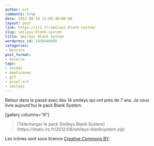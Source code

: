 ```yaml
---
author: art
comments: true
date: 2012-08-10 12:09:40+00:00
layout: post
link: https://irz.fr/smileys-blank-system/
slug: smileys-blank-system
title: Smileys Blank System
wordpress_id: 1438448495
categories:
- Dessins
post_format:
- Galerie
tags:
- animés
- émoticones
- gif
- pixel-art
- smileys
---
```


Retour dans le passé avec des 14 smileys qui ont près de 7 ans. Je vous livre aujourd'hui le pack Blank System.

[gallery columns="6"]


<blockquote>[Télécharger le pack Smileys Blank System](https://static.irz.fr/2012/08/smileys-blanksystem.zip)</blockquote>




Les icônes sont sous licence [Creative Commons BY](http://creativecommons.org/licenses/by/3.0/fr).
